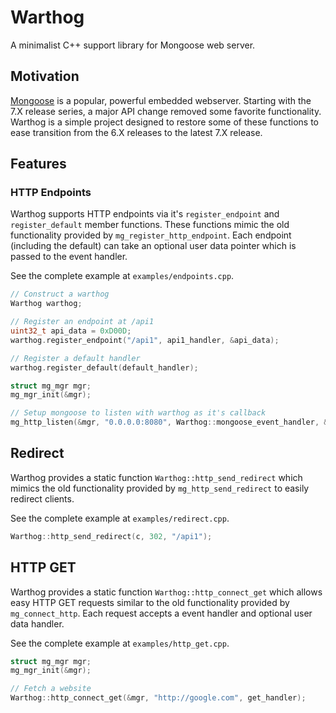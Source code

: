 # Warthog
A minimalist C++ support library for Mongoose web server.

## Motivation
[Mongoose](https://github.com/cesanta/mongoose) is a popular, powerful embedded webserver. Starting with the 7.X release series, a major API change removed some favorite functionality. Warthog is a simple project designed to restore some of these functions to ease transition from the 6.X releases to the latest 7.X release.

## Features
### HTTP Endpoints
Warthog supports HTTP endpoints via it's `register_endpoint` and `register_default` member functions. These functions mimic the old functionality provided by `mg_register_http_endpoint`. Each endpoint (including the default) can take an optional user data pointer which is passed to the event handler.

See the complete example at `examples/endpoints.cpp`.
```c++
// Construct a warthog
Warthog warthog;

// Register an endpoint at /api1
uint32_t api_data = 0xD00D;
warthog.register_endpoint("/api1", api1_handler, &api_data);

// Register a default handler
warthog.register_default(default_handler);

struct mg_mgr mgr;
mg_mgr_init(&mgr);

// Setup mongoose to listen with warthog as it's callback
mg_http_listen(&mgr, "0.0.0.0:8080", Warthog::mongoose_event_handler, &warthog);
```

## Redirect
Warthog provides a static function `Warthog::http_send_redirect` which mimics the old functionality provided by `mg_http_send_redirect` to easily redirect clients.

See the complete example at `examples/redirect.cpp`.
```c++
Warthog::http_send_redirect(c, 302, "/api1");
```

## HTTP GET
Warthog provides a static function `Warthog::http_connect_get` which allows easy HTTP GET requests similar to the old functionality provided by `mg_connect_http`. Each request accepts a event handler and optional user data handler.

See the complete example at `examples/http_get.cpp`.
```c++
struct mg_mgr mgr;
mg_mgr_init(&mgr);

// Fetch a website
Warthog::http_connect_get(&mgr, "http://google.com", get_handler);
```